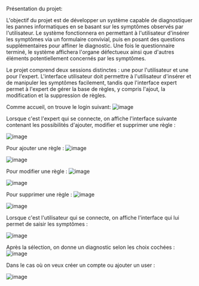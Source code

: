 Présentation du projet:

L'objectif du projet est de développer un système capable de diagnostiquer les pannes informatiques en se basant sur les symptômes observés par l'utilisateur. Le système fonctionnera en permettant à l'utilisateur d'insérer les symptômes via un formulaire convivial, puis en posant des questions supplémentaires pour affiner le diagnostic. Une fois le questionnaire terminé, le système affichera l'organe défectueux ainsi que d'autres éléments potentiellement concernés par les symptômes.

Le projet comprend deux sessions distinctes : une pour l'utilisateur et une pour l'expert. L'interface utilisateur doit permettre à l'utilisateur d'insérer et de manipuler les symptômes facilement, tandis que l'interface expert permet à l'expert de gérer la base de règles, y compris l'ajout, la modification et la suppression de règles.

Comme accueil, on trouve le login suivant:
![image](https://github.com/mnols/Systeme_Expert/assets/119527090/b781fd06-3a05-4429-8f4b-675241c26343)

Lorsque c'est l'expert qui se connecte, on affiche l'interface suivante contenant les possibilités d'ajouter, modifier et supprimer une règle :

![image](https://github.com/mnols/Systeme_Expert/assets/119527090/36cb4738-2267-486b-9f10-07e91ba9011e) 

Pour ajouter une règle :
![image](https://github.com/mnols/Systeme_Expert/assets/119527090/f7eaea34-525f-4530-a4e8-e3738db2c919) 

![image](https://github.com/mnols/Systeme_Expert/assets/119527090/d50ae452-843c-4d6f-a5d8-f78c6ad5cfd0) 

Pour modifier une règle :
![image](https://github.com/mnols/Systeme_Expert/assets/119527090/3636cddd-74c8-456b-bd03-30da625ea59c) 

![image](https://github.com/mnols/Systeme_Expert/assets/119527090/02cf006a-ee2e-440e-85fd-ba80741425f4) 

Pour supprimer une règle :
![image](https://github.com/mnols/Systeme_Expert/assets/119527090/7ee41803-218b-4c05-a696-96f9459cdbb8) 

![image](https://github.com/mnols/Systeme_Expert/assets/119527090/ac186cdc-c2a4-48b8-89c8-6ec591092e18) 

Lorsque c'est l'utilisateur qui se connecte, on affiche l'interface qui lui permet de saisir les symptômes :

![image](https://github.com/mnols/Systeme_Expert/assets/119527090/a5d74df0-ab54-41ec-a43e-dd9ec3fb3221) 

Après la sélection, on donne un diagnostic selon les choix cochées : 
![image](https://github.com/mnols/Systeme_Expert/assets/119527090/fa501e6e-6cde-4633-8ca2-c109c9cbffab) 

Dans le cas où on veux créer un compte ou ajouter un user :

![image](https://github.com/mnols/Systeme_Expert/assets/119527090/4790214a-3afe-4b76-87df-8b20377f4aa8) 








